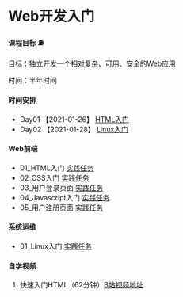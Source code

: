 # Web开发入门

#### 课程目标   ⛽️

目标：独立开发一个相对复杂、可用、安全的Web应用

时间：半年时间     

#### 时间安排

- Day01 【2021-01-26】 [HTML入门](Front-end/01/ReadME.md)
- Day02 【2021-01-28】 [Linux入门](DevOps/01/ReadME.md)

#### Web前端
- 01_HTML入门 [实践任务](Front-end/01/ReadME.md)
- 02_CSS入门 [实践任务](Front-end/02/ReadME.md)
- 03_用户登录页面 [实践任务](Front-end/03/ReadME.md)
- 04_Javascript入门 [实践任务](Front-end/04/ReadME.md)
- 05_用户注册页面 [实践任务](Front-end/05/ReadME.md)

#### 系统运维
- 01_Linux入门 [实践任务](DevOps/01/ReadME.md)

#### 自学视频
1.  快速入门HTML（62分钟）[B站视频地址](https://www.bilibili.com/video/BV1vs411M7aT?from=search&seid=1656110422958084242)

